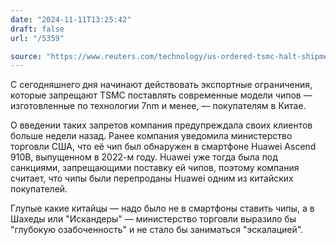 ```yaml
---
date: "2024-11-11T13:25:42"
draft: false
url: "/5359"

source: "https://www.reuters.com/technology/us-ordered-tsmc-halt-shipments-china-chips-used-ai-applications-source-says-2024-11-10/"
---
```


С сегодняшнего дня начинают действовать экспортные ограничения, которые запрещают TSMC поставлять современные модели чипов — изготовленные по технологии 7nm и менее, — покупателям в Китае.

О введении таких запретов компания предупреждала своих клиентов больше недели назад. Ранее компания уведомила министерство торговли США, что её чип был обнаружен в смартфоне Huawei Ascend 910B, выпущенном в 2022-м году. Huawei уже тогда была под санкциями, запрещающими поставку ей чипов, поэтому компания считает, что чипы были перепроданы Huawei одним из китайских покупателей.

Глупые какие китайцы — надо было не в смартфоны ставить чипы, а в Шахеды или "Искандеры" — министерство торговли выразило бы "глубокую озабоченность" и не стало бы заниматься "эскалацией".